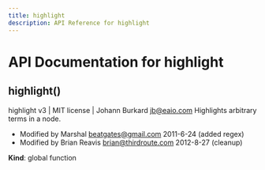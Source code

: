 ```yaml
---
title: highlight
description: API Reference for highlight
---
```

# API Documentation for highlight
<a name="highlight"></a>

## highlight()
highlight v3 | MIT license | Johann Burkard <jb@eaio.com>Highlights arbitrary terms in a node.- Modified by Marshal <beatgates@gmail.com> 2011-6-24 (added regex)- Modified by Brian Reavis <brian@thirdroute.com> 2012-8-27 (cleanup)

**Kind**: global function  
